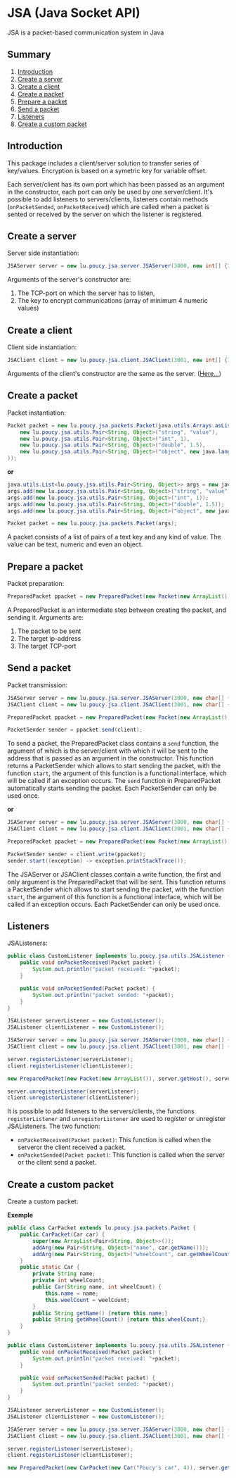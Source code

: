 # JSA (Java Socket API)

JSA is a packet-based communication system in Java

## Summary

1. [Introduction](#introduction)
2. [Create a server](#create-a-server)
3. [Create a client](#create-a-client)
4. [Create a packet](#create-a-packet)
5. [Prepare a packet](#prepare-a-packet)
6. [Send a packet](#send-a-packet)
7. [Listeners](#listeners)
8. [Create a custom packet](#create-a-custom-packet)

## Introduction

This package includes a client/server solution to transfer series of key/values.
Encryption is based on a symetric key for variable offset. 

Each server/client has its own port which has been passed as an argument in the constructor, each port can only be used by one server/client.
It's possible to add listeners to servers/clients, listeners contain methods (`onPacketSended`, `onPacketReceived`) which are called when a packet is sented or received by the server on which the listener is registered.

## Create a server

Server side instantiation:
```java
JSAServer server = new lu.poucy.jsa.server.JSAServer(3000, new int[] {1,2,3,4,5,6,7,8,9,0}).open();
```
Arguments of the server's constructor are:
1. The TCP-port on which the server has to listen,
2. The key to encrypt communications (array of minimum 4 numeric values)

## Create a client

Client side instantiation:
```java
JSAClient client = new lu.poucy.jsa.client.JSAClient(3001, new int[] {1,2,3,4,5,6,7,8,9,0}).open();
```
Arguments of the client's constructor are the same as the server. ([Here...](#create-a-server))

## Create a packet

Packet instantiation:
```java
Packet packet = new lu.poucy.jsa.packets.Packet(java.utils.Arrays.asList(
	new lu.poucy.jsa.utils.Pair<String, Object>("string", "value"),
	new lu.poucy.jsa.utils.Pair<String, Object>("int", 1),
	new lu.poucy.jsa.utils.Pair<String, Object>("double", 1.5),
	new lu.poucy.jsa.utils.Pair<String, Object>("object", new java.lang.Object())
));
```

**or**
```java
java.utils.List<lu.poucy.jsa.utils.Pair<String, Object>> args = new java.utils.ArrayList<>();
args.add(new lu.poucy.jsa.utils.Pair<String, Object>("string", "value"));
args.add(new lu.poucy.jsa.utils.Pair<String, Object>("int", 1));
args.add(new lu.poucy.jsa.utils.Pair<String, Object>("double", 1.5));
args.add(new lu.poucy.jsa.utils.Pair<String, Object>("object", new java.lang.Object()));

Packet packet = new lu.poucy.jsa.packets.Packet(args);
```
A packet consists of a list of pairs of a text key and any kind of value.
The value can be text, numeric and even an object. 

## Prepare a packet

Packet preparation:
```java
PreparedPacket ppacket = new PreparedPacket(new Packet(new ArrayList()), InetAddress.getHost("localhost"), 3000);
```
A PreparedPacket is an intermediate step between creating the packet, and sending it.
Arguments are:
1. The packet to be sent
2. The target ip-address
3. The target TCP-port

## Send a packet

Packet transmission:
```java
JSAServer server = new lu.poucy.jsa.server.JSAServer(3000, new char[] {1,2,3,4,5,6,7,8,9,0}).open();
JSAClient client = new lu.poucy.jsa.client.JSAClient(3001, new char[] {1,2,3,4,5,6,7,8,9,0}).open();

PreparedPacket ppacket = new PreparedPacket(new Packet(new ArrayList()), server.getHost(), server.getPort());

PacketSender sender = ppacket.send(client);
```
To send a packet, the PreparedPacket class contains a `send` function, the argument of which is the server/client with which it will be sent to the address that is passed as an argument in the constructor.
This function returns a PacketSender which allows to start sending the packet, with the function `start`, the argument of this function is a functional interface, which will be called if an exception occurs.
The `send` function in PreparedPacket automatically starts sending the packet.
Each PacketSender can only be used once.

**or**
```java
JSAServer server = new lu.poucy.jsa.server.JSAServer(3000, new char[] {1,2,3,4,5,6,7,8,9,0}).open();
JSAClient client = new lu.poucy.jsa.client.JSAClient(3001, new char[] {1,2,3,4,5,6,7,8,9,0}).open();

PreparedPacket ppacket = new PreparedPacket(new Packet(new ArrayList()), server.getHost(), server.getPort());

PacketSender sender = client.write(ppacket);
sender.start((exception) -> exception.printStackTrace());
```
The JSAServer or JSAClient classes contain a write function, the first and only argument is the PreparedPacket that will be sent. 
This function returns a PacketSender which allows to start sending the packet, with the function `start`, the argument of this function is a functional interface, which will be called if an exception occurs.
Each PacketSender can only be used once.

## Listeners

JSAListeners:
```java
public class CustomListener implements lu.poucy.jsa.utils.JSAListener {
	public void onPacketReceived(Packet packet) {
		System.out.println("packet received: "+packet);
	}

	public void onPacketSended(Packet packet) {
		System.out.println("packet sended: "+packet);
	}
}

JSAListener serverListener = new CustomListener();
JSAListener clientListener = new CustomListener();

JSAServer server = new lu.poucy.jsa.server.JSAServer(3000, new char[] {1,2,3,4,5,6,7,8,9,0}).open();
JSAClient client = new lu.poucy.jsa.client.JSAClient(3001, new char[] {1,2,3,4,5,6,7,8,9,0}).open();

server.registerListener(serverListener);
client.registerListener(clientListener);

new PreparedPacket(new Packet(new ArrayList()), server.getHost(), server.getPort()).send(client);

server.unregisterListener(serverListener);
client.unregisterListener(clientListener);
```
It is possible to add listeners to the servers/clients, the functions `registerListener` and `unregisterListener` are used to register or unregister JSAListeners.
The two function:
* `onPacketReceived(Packet packet)`: This function is called when the serveror the client received a packet.
* `onPacketSended(Packet packet)`: This function is called when the server or the client send a packet.

## Create a custom packet

Create a custom packet:

**Exemple**
```java
public class CarPacket extends lu.poucy.jsa.packets.Packet {
	public CarPacket(Car car) {
		super(new ArrayList<Pair<String, Object>>());
		addArg(new Pair<String, Object>("name", car.getName()));
		addArg(new Pair<String, Object>("wheelCount", car.getWheelCount()));
	}
	public static Car {
		private String name;
		private int wheelCount;
		public Car(String name, int wheelCount) {
			this.name = name;
			this.weelCount = weelCount;
		}
		public String getName() {return this.name;}
		public String getWheelCount() {return this.wheelCount;}
	}
}

public class CustomListener implements lu.poucy.jsa.utils.JSAListener {
	public void onPacketReceived(Packet packet) {
		System.out.println("packet received: "+packet);
	}

	public void onPacketSended(Packet packet) {
		System.out.println("packet sended: "+packet);
	}
}

JSAListener serverListener = new CustomListener();
JSAListener clientListener = new CustomListener();

JSAServer server = new lu.poucy.jsa.server.JSAServer(3000, new char[] {1,2,3,4,5,6,7,8,9,0}).open();
JSAClient client = new lu.poucy.jsa.client.JSAClient(3001, new char[] {1,2,3,4,5,6,7,8,9,0}).open();

server.registerListener(serverListener);
client.registerListener(clientListener);

new PreparedPacket(new CarPacket(new Car("Poucy's car", 4)), server.getHost(), server.getPort()).send(client);
```
